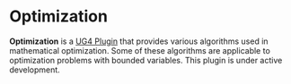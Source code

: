 # Optimization #

**Optimization** is a [UG4 Plugin](https://github.com/UG4) that provides various algorithms
used in mathematical optimization. Some of these algorithms are applicable to optimization problems with
bounded variables.
This plugin is under active development.
